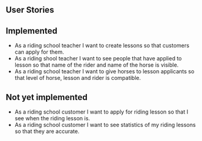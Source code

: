 ## User Stories

## Implemented
* As a riding school teacher I want to create lessons so that customers can apply for them.
* As a riding shool teacher I want to see people that have applied to lesson so that name of the rider and name of the horse is visible.
* As a riding school teacher I want to give horses to lesson applicants so that level of horse, lesson and rider is compatible.

## Not yet implemented
* As a riding school customer I want to apply for riding lesson so that I see when the riding lesson is.
* As a riding school customer I want to see statistics of my riding lessons so that they are accurate.



